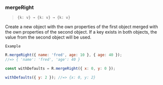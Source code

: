 ### mergeRight

> `{k: v} → {k: v} → {k: v}`

Create a new object with the own properties of the first object merged with the own properties of the second object. If a key exists in both objects, the value from the second object will be used.

`Example`

```js
R.mergeRight({ name: 'fred', age: 10 }, { age: 40 });
//=> { 'name': 'fred', 'age': 40 }

const withDefaults = R.mergeRight({ x: 0, y: 0 });

withDefaults({ y: 2 }); //=> {x: 0, y: 2}
```
